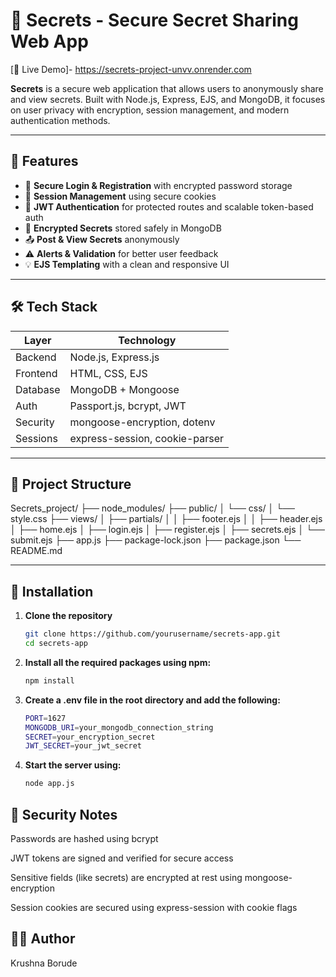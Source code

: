 
# 🔐 Secrets - Secure Secret Sharing Web App

[🚀 Live Demo]- https://secrets-project-unvv.onrender.com

**Secrets** is a secure web application that allows users to anonymously share and view secrets. Built with Node.js, Express, EJS, and MongoDB, it focuses on user privacy with encryption, session management, and modern authentication methods.

---

## 🚀 Features

- 🔐 **Secure Login & Registration** with encrypted password storage
- 🧪 **Session Management** using secure cookies
- 🧾 **JWT Authentication** for protected routes and scalable token-based auth
- 🧠 **Encrypted Secrets** stored safely in MongoDB
- 📤 **Post & View Secrets** anonymously
- ⚠️ **Alerts & Validation** for better user feedback
- 💡 **EJS Templating** with a clean and responsive UI

---

## 🛠️ Tech Stack

| Layer       | Technology                 |
|-------------|----------------------------|
| Backend     | Node.js, Express.js        |
| Frontend    | HTML, CSS, EJS             |
| Database    | MongoDB + Mongoose         |
| Auth        | Passport.js, bcrypt, JWT   |
| Security    | mongoose-encryption, dotenv|
| Sessions    | express-session, cookie-parser |

---

## 📂 Project Structure

Secrets_project/
├── node_modules/
├── public/
│   └── css/
│       └── style.css
├── views/
│   ├── partials/
│   │   ├── footer.ejs
│   │   ├── header.ejs
│   ├── home.ejs
│   ├── login.ejs
│   ├── register.ejs
│   ├── secrets.ejs
│   └── submit.ejs
├── app.js
├── package-lock.json
├── package.json
└── README.md


---

## 🔧 Installation

1. **Clone the repository**
   ```bash
   git clone https://github.com/yourusername/secrets-app.git
   cd secrets-app
   
2. **Install all the required packages using npm:**
   ```bash
   npm install

3. **Create a .env file in the root directory and add the following:**
    ```bash
    PORT=1627
    MONGODB_URI=your_mongodb_connection_string
    SECRET=your_encryption_secret
    JWT_SECRET=your_jwt_secret

4. **Start the server using:**
   ```bash
   node app.js

## 🔐 Security Notes

Passwords are hashed using bcrypt

JWT tokens are signed and verified for secure access

Sensitive fields (like secrets) are encrypted at rest using mongoose-encryption

Session cookies are secured using express-session with cookie flags

## 🧑‍💻 Author

Krushna Borude










